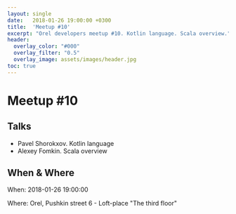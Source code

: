 ```yaml
---
layout: single
date:   2018-01-26 19:00:00 +0300
title:  'Meetup #10'
excerpt: "Orel developers meetup #10. Kotlin language. Scala overview."
header:
  overlay_color: "#000"
  overlay_filter: "0.5"
  overlay_image: assets/images/header.jpg
toc: true
---
```


# Meetup #10

## Talks

* Pavel Shorokxov. Kotlin language
* Alexey Fomkin. Scala overview

## When & Where

When: 2018-01-26 19:00:00

Where: Orel, Pushkin street 6 - Loft-place "The third floor"
